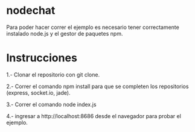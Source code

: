 nodechat
========

Para poder hacer correr el ejemplo es necesario tener correctamente instalado node.js y el gestor de paquetes npm.

Instrucciones 
================

1.- Clonar el repositorio con git clone.

2.- Correr el comando npm install para que se completen los repositorios (express, socket.io, jade).

3.- Correr el comando node index.js

4.- ingresar a http://localhost:8686 desde el navegador para probar el ejemplo.

